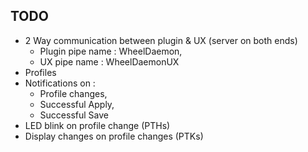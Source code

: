 ## TODO

- 2 Way communication between plugin & UX (server on both ends)
    - Plugin pipe name : WheelDaemon,
    - UX pipe name : WheelDaemonUX
- Profiles
- Notifications on :
    - Profile changes,
    - Successful Apply,
    - Successful Save
- LED blink on profile change (PTHs)
- Display changes on profile changes (PTKs)